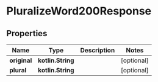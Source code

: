 
# PluralizeWord200Response

## Properties
| Name | Type | Description | Notes |
| ------------ | ------------- | ------------- | ------------- |
| **original** | **kotlin.String** |  |  [optional] |
| **plural** | **kotlin.String** |  |  [optional] |



